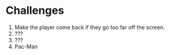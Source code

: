 # Challenges

1. Make the player come back if they go too far off the screen.
2. ???
3. ???
4. Pac-Man
